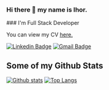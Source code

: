 ### Hi there 👋 my name is Ihor.
<p align='left'>### I'm Full Stack Developer</p><p align='left'> You can view my CV <a href='https://igoravd.github.io/CV/' target=_blank><u>here</u>.</a></p>

[![Linkedin Badge](https://img.shields.io/badge/IhorAvdiunin-0072b1?style=flat&logo=Linkedin&logoColor=white&link=https://www.linkedin.com/in/ihor-avdiunin-8b4ba9225/)](https://www.linkedin.com/in/ihor-avdiunin-8b4ba9225/)
[![Gmail Badge](https://img.shields.io/badge/-igor.avdiunin@gmail.com-c14438?style=flat&logo=Gmail&logoColor=white&link=mailto:igor.avdiunin@gmail.com)](mailto:igor.avdiunin@gmail.com) 

## Some of my Github Stats
[![Github stats](https://github-readme-stats.vercel.app/api?username=IgorAvd&show_icons=true&include_all_commits=true)](https://github.com/IgorAvd/github-readme-stats)
[![Top Langs](https://github-readme-stats.vercel.app/api/top-langs/?username=IgorAvd&layout=compact)](https://github.com/IgorAvd/github-readme-stats)



<!--
**IgorAvd/IgorAvd** is a ✨ _special_ ✨ repository because its `README.md` (this file) appears on your GitHub profile.

Here are some ideas to get you started:

- 🔭 I’m currently working on ...
- 🌱 I’m currently learning ...
- 👯 I’m looking to collaborate on ...
- 🤔 I’m looking for help with ...
- 💬 Ask me about ...
- 📫 How to reach me: ...
- 😄 Pronouns: ...
- ⚡ Fun fact: ...
-->
